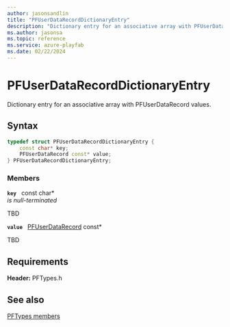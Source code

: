 ```yaml
---
author: jasonsandlin
title: "PFUserDataRecordDictionaryEntry"
description: "Dictionary entry for an associative array with PFUserDataRecord values."
ms.author: jasonsa
ms.topic: reference
ms.service: azure-playfab
ms.date: 02/22/2024
---
```


# PFUserDataRecordDictionaryEntry  

Dictionary entry for an associative array with PFUserDataRecord values.  

## Syntax  
  
```cpp
typedef struct PFUserDataRecordDictionaryEntry {  
    const char* key;  
    PFUserDataRecord const* value;  
} PFUserDataRecordDictionaryEntry;  
```
  
### Members  
  
**`key`** &nbsp; const char*  
*is null-terminated*  
  
TBD  
  
**`value`** &nbsp; [PFUserDataRecord](pfuserdatarecord.md) const*  
  
TBD  
  
  
## Requirements  
  
**Header:** PFTypes.h
  
## See also  
[PFTypes members](../pftypes_members.md)  

  
  
